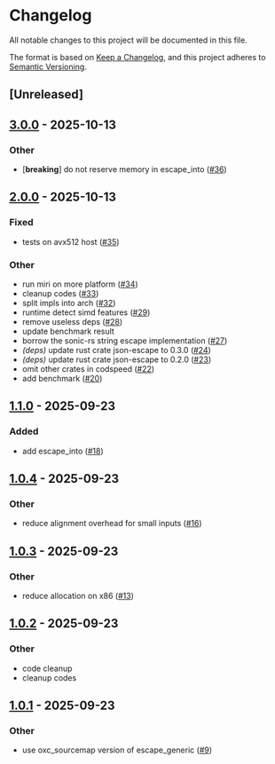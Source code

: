 # Changelog

All notable changes to this project will be documented in this file.

The format is based on [Keep a Changelog](https://keepachangelog.com/en/1.0.0/),
and this project adheres to [Semantic Versioning](https://semver.org/spec/v2.0.0.html).

## [Unreleased]

## [3.0.0](https://github.com/napi-rs/json-escape-simd/compare/json-escape-simd-v2.0.0...json-escape-simd-v3.0.0) - 2025-10-13

### Other

- [**breaking**] do not reserve memory in escape_into ([#36](https://github.com/napi-rs/json-escape-simd/pull/36))

## [2.0.0](https://github.com/napi-rs/json-escape-simd/compare/json-escape-simd-v1.1.0...json-escape-simd-v2.0.0) - 2025-10-13

### Fixed

- tests on avx512 host ([#35](https://github.com/napi-rs/json-escape-simd/pull/35))

### Other

- run miri on more platform ([#34](https://github.com/napi-rs/json-escape-simd/pull/34))
- cleanup codes ([#33](https://github.com/napi-rs/json-escape-simd/pull/33))
- split impls into arch ([#32](https://github.com/napi-rs/json-escape-simd/pull/32))
- runtime detect simd features ([#29](https://github.com/napi-rs/json-escape-simd/pull/29))
- remove useless deps ([#28](https://github.com/napi-rs/json-escape-simd/pull/28))
- update benchmark result
- borrow the sonic-rs string escape implementation ([#27](https://github.com/napi-rs/json-escape-simd/pull/27))
- *(deps)* update rust crate json-escape to 0.3.0 ([#24](https://github.com/napi-rs/json-escape-simd/pull/24))
- *(deps)* update rust crate json-escape to 0.2.0 ([#23](https://github.com/napi-rs/json-escape-simd/pull/23))
- omit other crates in codspeed ([#22](https://github.com/napi-rs/json-escape-simd/pull/22))
- add benchmark ([#20](https://github.com/napi-rs/json-escape-simd/pull/20))

## [1.1.0](https://github.com/napi-rs/json-escape-simd/compare/json-escape-simd-v1.0.4...json-escape-simd-v1.1.0) - 2025-09-23

### Added

- add escape_into ([#18](https://github.com/napi-rs/json-escape-simd/pull/18))

## [1.0.4](https://github.com/napi-rs/json-escape-simd/compare/json-escape-simd-v1.0.3...json-escape-simd-v1.0.4) - 2025-09-23

### Other

- reduce alignment overhead for small inputs ([#16](https://github.com/napi-rs/json-escape-simd/pull/16))

## [1.0.3](https://github.com/napi-rs/json-escape-simd/compare/json-escape-simd-v1.0.2...json-escape-simd-v1.0.3) - 2025-09-23

### Other

- reduce allocation on x86 ([#13](https://github.com/napi-rs/json-escape-simd/pull/13))

## [1.0.2](https://github.com/napi-rs/json-escape-simd/compare/json-escape-simd-v1.0.1...json-escape-simd-v1.0.2) - 2025-09-23

### Other

- code cleanup
- cleanup codes

## [1.0.1](https://github.com/napi-rs/json-escape-simd/compare/json-escape-simd-v1.0.0...json-escape-simd-v1.0.1) - 2025-09-23

### Other

- use oxc_sourcemap version of escape_generic ([#9](https://github.com/napi-rs/json-escape-simd/pull/9))
